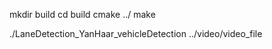 mkdir build
cd build
cmake ../
make

./LaneDetection_YanHaar_vehicleDetection ../video/video_file



